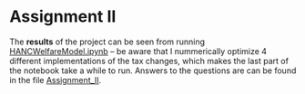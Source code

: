 # Assignment II

The **results** of the project can be seen from running [HANCWelfareModel.ipynb](HANCWelfareModel.ipynb) – be aware that I nummerically optimize 4 different implementations of the tax changes, which makes the last part of the notebook take a while to run.
Answers to the questions are can be found in the file [Assignment_II](Assignment_II.pdf).